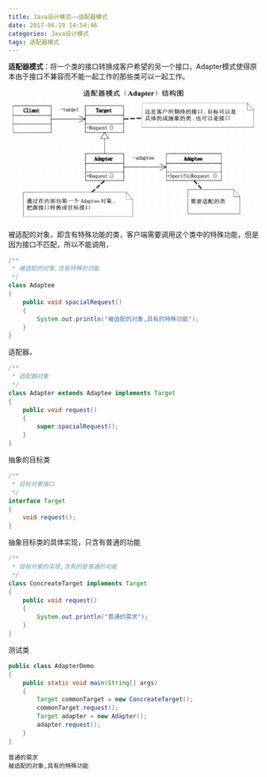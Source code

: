 ```yaml
---
title: Java设计模式——适配器模式
date: 2017-06-19 14:54:46
categories: Java设计模式
tags: 适配器模式
---
```


**适配器模式**：将一个类的接口转换成客户希望的另一个接口，Adapter模式使得原本由于接口不兼容而不能一起工作的那些类可以一起工作。

![](Java设计模式——适配器模式/pic1.png)

被适配的对象，即含有特殊功能的类，客户端需要调用这个类中的特殊功能，但是因为接口不匹配，所以不能调用，

```java
/**
 * 被适配的对象,含有特殊的功能
 */
class Adaptee
{
    public void spacialRequest()
    {
        System.out.println("被适配的对象,具有的特殊功能");
    }
}
```

适配器，

```java
/**
 * 适配器对象
 */
class Adapter extends Adaptee implements Target
{
    public void request()
    {
        super.spacialRequest();
    }
}
```

抽象的目标类

```java
/**
 * 目标对象接口
 */
interface Target
{
    void request();
}
```

抽象目标类的具体实现，只含有普通的功能

```java
/**
 * 目标对象的实现,含有的是普通的功能
 */
class ConcreateTarget implements Target
{
    public void request()
    {
        System.out.println("普通的需求");
    }
}
```

测试类

```java
public class AdapterDemo
{
    public static void main(String[] args)
    {
        Target commonTarget = new ConcreateTarget();
        commonTarget.request();
        Target adapter = new Adapter();
        adapter.request();
    }
}
```



```
普通的需求
被适配的对象,具有的特殊功能
```
